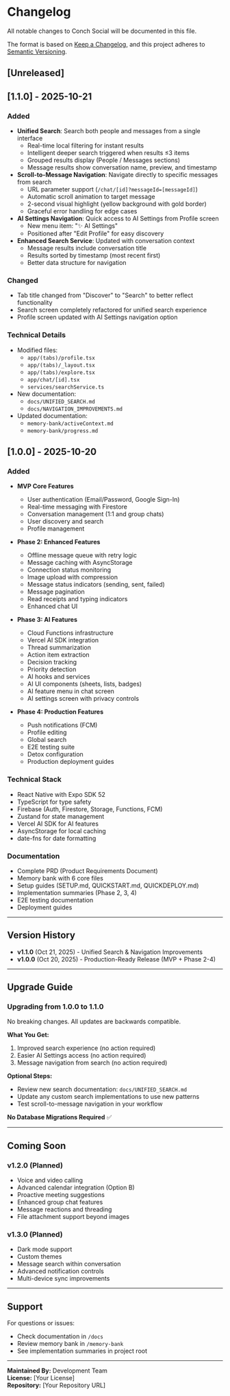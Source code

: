 # Changelog

All notable changes to Conch Social will be documented in this file.

The format is based on [Keep a Changelog](https://keepachangelog.com/en/1.0.0/),
and this project adheres to [Semantic Versioning](https://semver.org/spec/v2.0.0.html).

## [Unreleased]

## [1.1.0] - 2025-10-21

### Added
- **Unified Search**: Search both people and messages from a single interface
  - Real-time local filtering for instant results
  - Intelligent deeper search triggered when results ≤3 items
  - Grouped results display (People / Messages sections)
  - Message results show conversation name, preview, and timestamp
- **Scroll-to-Message Navigation**: Navigate directly to specific messages from search
  - URL parameter support (`/chat/[id]?messageId=[messageId]`)
  - Automatic scroll animation to target message
  - 2-second visual highlight (yellow background with gold border)
  - Graceful error handling for edge cases
- **AI Settings Navigation**: Quick access to AI Settings from Profile screen
  - New menu item: "✨ AI Settings"
  - Positioned after "Edit Profile" for easy discovery
- **Enhanced Search Service**: Updated with conversation context
  - Message results include conversation title
  - Results sorted by timestamp (most recent first)
  - Better data structure for navigation

### Changed
- Tab title changed from "Discover" to "Search" to better reflect functionality
- Search screen completely refactored for unified search experience
- Profile screen updated with AI Settings navigation option

### Technical Details
- Modified files:
  - `app/(tabs)/profile.tsx`
  - `app/(tabs)/_layout.tsx`
  - `app/(tabs)/explore.tsx`
  - `app/chat/[id].tsx`
  - `services/searchService.ts`
- New documentation:
  - `docs/UNIFIED_SEARCH.md`
  - `docs/NAVIGATION_IMPROVEMENTS.md`
- Updated documentation:
  - `memory-bank/activeContext.md`
  - `memory-bank/progress.md`

## [1.0.0] - 2025-10-20

### Added
- **MVP Core Features**
  - User authentication (Email/Password, Google Sign-In)
  - Real-time messaging with Firestore
  - Conversation management (1:1 and group chats)
  - User discovery and search
  - Profile management
  
- **Phase 2: Enhanced Features**
  - Offline message queue with retry logic
  - Message caching with AsyncStorage
  - Connection status monitoring
  - Image upload with compression
  - Message status indicators (sending, sent, failed)
  - Message pagination
  - Read receipts and typing indicators
  - Enhanced chat UI
  
- **Phase 3: AI Features**
  - Cloud Functions infrastructure
  - Vercel AI SDK integration
  - Thread summarization
  - Action item extraction
  - Decision tracking
  - Priority detection
  - AI hooks and services
  - AI UI components (sheets, lists, badges)
  - AI feature menu in chat screen
  - AI settings screen with privacy controls
  
- **Phase 4: Production Features**
  - Push notifications (FCM)
  - Profile editing
  - Global search
  - E2E testing suite
  - Detox configuration
  - Production deployment guides

### Technical Stack
- React Native with Expo SDK 52
- TypeScript for type safety
- Firebase (Auth, Firestore, Storage, Functions, FCM)
- Zustand for state management
- Vercel AI SDK for AI features
- AsyncStorage for local caching
- date-fns for date formatting

### Documentation
- Complete PRD (Product Requirements Document)
- Memory bank with 6 core files
- Setup guides (SETUP.md, QUICKSTART.md, QUICKDEPLOY.md)
- Implementation summaries (Phase 2, 3, 4)
- E2E testing documentation
- Deployment guides

---

## Version History

- **v1.1.0** (Oct 21, 2025) - Unified Search & Navigation Improvements
- **v1.0.0** (Oct 20, 2025) - Production-Ready Release (MVP + Phase 2-4)

---

## Upgrade Guide

### Upgrading from 1.0.0 to 1.1.0

No breaking changes. All updates are backwards compatible.

**What You Get:**
1. Improved search experience (no action required)
2. Easier AI Settings access (no action required)
3. Message navigation from search (no action required)

**Optional Steps:**
- Review new search documentation: `docs/UNIFIED_SEARCH.md`
- Update any custom search implementations to use new patterns
- Test scroll-to-message navigation in your workflow

**No Database Migrations Required** ✅

---

## Coming Soon

### v1.2.0 (Planned)
- Voice and video calling
- Advanced calendar integration (Option B)
- Proactive meeting suggestions
- Enhanced group chat features
- Message reactions and threading
- File attachment support beyond images

### v1.3.0 (Planned)
- Dark mode support
- Custom themes
- Message search within conversation
- Advanced notification controls
- Multi-device sync improvements

---

## Support

For questions or issues:
- Check documentation in `/docs`
- Review memory bank in `/memory-bank`
- See implementation summaries in project root

---

**Maintained By:** Development Team  
**License:** [Your License]  
**Repository:** [Your Repository URL]

